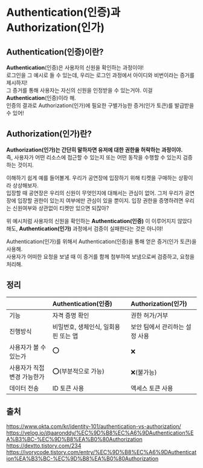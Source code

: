 # **Authentication(인증)과 Authorization(인가)**

## **Authentication(인증)이란?**

**Authentication**(인증)은 사용자의 신원을 확인하는 과정이야!
<br/>
로그인을 그 예시로 들 수 있는데, 우리는 로그인 과정에서 아이디와 비번이라는 증거를 제시하지!
<br/>
그 증거를 통해 사용자는 자신의 신원을 인정받을 수 있는거야.
이걸 **Authentication**(인증)이라 해.
<br/>
인증의 결과로 Authorization(인가)에 필요한 구별가능한 증거(인가 토큰)를 발급받을 수 있어!

## **Authorization(인가)란?**

**Authorization(인가)는 간단히 말하자면 유저에 대한 권한을 허락하는 과정이야.**
<br/>
즉, 사용자가 어떤 리소스에 접근할 수 있는지 또는 어떤 동작을 수행할 수 있는지 검증하는 것이지.

이해하기 쉽게 예를 들어볼게. 우리가 공연장에 입장하기 위해 티켓을 구매하는 상황이라 상상해보자.
<br/>
입장할 때 공연장은 우리의 신원이 무엇인지에 대해서는 관심이 없어.
그저 우리가 공연장에 입장할 권한이 있는지 여부에만 관심이 있을 뿐이지.
입장 권한을 증명하려면 우리는 신원여부와 상관없이 티켓만 있으면 되잖아?

위 예시처럼 사용자의 신원을 확인하는 **Authentication(인증)** 이 이루어지지 않았다 해도, **Authentication(인가)** 과정에서 검증이 실패한다는 것은 아니야!

Authentication(인가)를 위해서 Authentication(인증)을 통해 얻은 증거(인가 토큰)을 사용해.
<br/>
사용자가 어떠한 요청을 보낼 때 이 증거를 함께 첨부하여 보냄으로써 검증하고, 요청을 처리해.

## **정리**

|                             | Authentication(인증)                  | Authorization(인가)            |
| :-------------------------- | :------------------------------------ | :----------------------------- |
| 기능                        | 자격 증명 확인                        | 권한 허가/거부                 |
| 진행방식                    | 비밀번호, 생체인식, 일회용 핀 또는 앱 | 보안 팀에서 관리하는 설정 사용 |
| 사용자가 볼 수 있는가       | ⭕                                    | ❌                             |
| 사용자가 직접 변경 가능한가 | ⭕(부분적으로 가능)                   | ❌(불가능)                     |
| 데이터 전송                 | ID 토큰 사용                          | 액세스 토큰 사용               |

## 출처

https://www.okta.com/kr/identity-101/authentication-vs-authorization/
<br/>
https://velog.io/@aaronddy/%EC%9D%B8%EC%A6%9DAuthentication%EA%B3%BC-%EC%9D%B8%EA%B0%80Authorization
<br/>
https://dextto.tistory.com/234
<br/>
https://ivorycode.tistory.com/entry/%EC%9D%B8%EC%A6%9DAuthentication%EA%B3%BC-%EC%9D%B8%EA%B0%80Authorization
